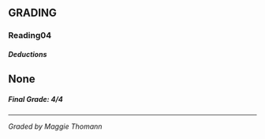 ## GRADING
### Reading04
##### Deductions
None
---
##### Final Grade: 4/4
---
*Graded by Maggie Thomann*
